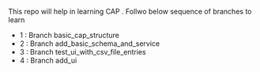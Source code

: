 This repo will help in learning CAP . Follwo below sequence of branches to learn

* 1 : Branch basic_cap_structure
* 2 : Branch add_basic_schema_and_service
* 3 : Branch test_ui_with_csv_file_entries
* 4 : Branch add_ui
